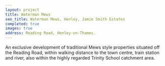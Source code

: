 ```yaml
---
layout: project
title: Waterman Mews
seo_title: Waterman Mews, Henley, Jamie Smith Estates
completed: true
images: true
address: Reading Road, Henley-on-Thames.
---
```


<p>An exclusive development of traditional Mews style properties situated off the Reading Road, within walking distance 
to the town centre, train station and river, also within the highly regarded Trinity School catchment area.</p>